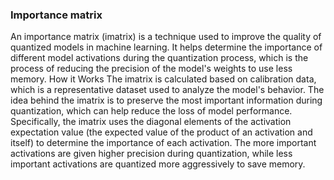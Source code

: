 ### Importance matrix

An importance matrix (imatrix) is a technique used to improve the quality of quantized models in machine learning. It helps determine the importance of different model activations during the quantization process, which is the process of reducing the precision of the model's weights to use less memory.
How it Works
The imatrix is calculated based on calibration data, which is a representative dataset used to analyze the model's behavior. The idea behind the imatrix is to preserve the most important information during quantization, which can help reduce the loss of model performance.
Specifically, the imatrix uses the diagonal elements of the activation expectation value (the expected value of the product of an activation and itself) to determine the importance of each activation. The more important activations are given higher precision during quantization, while less important activations are quantized more aggressively to save memory.

